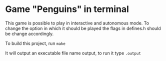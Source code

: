 # Game "Penguins" in terminal

This game is possible to play in interactive and autonomous mode. To change the option in which it should be played the flags in defines.h should be change accordingly.

To build this project, run
`make`

It will output an executable file name output, to run it type
`.output`
